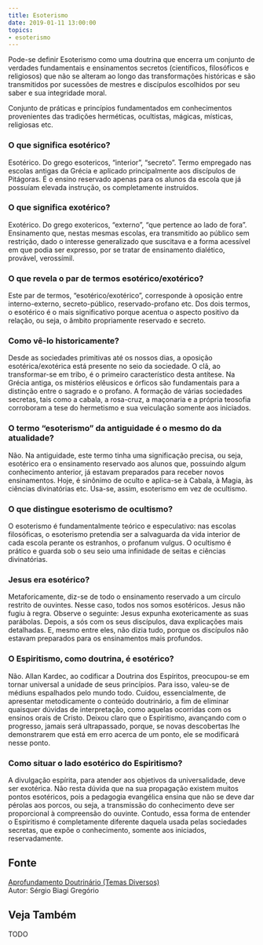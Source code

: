 ```yaml
---
title: Esoterismo
date: 2019-01-11 13:00:00
topics: 
- esoterismo
---
```


Pode-se definir Esoterismo como uma doutrina que encerra um conjunto de verdades
fundamentais e ensinamentos secretos (científicos, filosóficos e religiosos) que
não se alteram ao longo das transformações históricas e são transmitidos por
sucessões de mestres e discípulos escolhidos por seu saber e sua integridade
moral.

Conjunto de práticas e princípios fundamentados em conhecimentos provenientes
das tradições herméticas, ocultistas, mágicas, místicas, religiosas etc.

### O que significa esotérico?
Esotérico. Do grego esotericos, “interior”, “secreto”. Termo
empregado nas escolas antigas da Grécia e aplicado principalmente aos
discípulos de Pitágoras. É o ensino reservado apenas para os alunos da
escola que já possuíam elevada instrução, os completamente instruídos.

### O que significa exotérico?
Exotérico. Do grego exotericos, “externo”, “que pertence ao lado
de fora”. Ensinamento que, nestas mesmas escolas, era transmitido ao
público sem restrição, dado o interesse generalizado que suscitava e a
forma acessível em que podia ser expresso, por se tratar de ensinamento
dialético, provável, verossímil.

### O que revela o par de termos esotérico/exotérico?
Este par de termos, “esotérico/exotérico”, corresponde à oposição entre
interno-externo, secreto-público, reservado-profano etc. Dos dois
termos, o esotérico é o mais significativo porque acentua o aspecto
positivo da relação, ou seja, o âmbito propriamente reservado e secreto.

### Como vê-lo historicamente?
Desde as sociedades primitivas até os nossos dias, a oposição
esotérica/exotérica está presente no seio da sociedade. O clã, ao
transformar-se em tribo, é o primeiro característico desta antítese. Na
Grécia antiga, os mistérios elêusicos e órficos são fundamentais para a
distinção entre o sagrado e o profano. A formação de várias sociedades
secretas, tais como a cabala, a rosa-cruz, a maçonaria e a própria
teosofia corroboram a tese do hermetismo e sua veiculação somente aos
iniciados.

### O termo “esoterismo” da antiguidade é o mesmo do da atualidade?
Não. Na antiguidade, este termo tinha uma significação precisa, ou seja,
esotérico era o ensinamento reservado aos alunos que, possuindo algum
conhecimento anterior, já estavam preparados para receber novos
ensinamentos. Hoje, é sinônimo de oculto e aplica-se à Cabala, à Magia,
às ciências divinatórias etc. Usa-se, assim, esoterismo em vez de
ocultismo.

### O que distingue esoterismo de ocultismo?
O esoterismo é fundamentalmente teórico e especulativo: nas escolas
filosóficas, o esoterismo pretendia ser a salvaguarda da vida interior
de cada escola perante os estranhos, o profanum vulgus. O ocultismo é
prático e guarda sob o seu seio uma infinidade de seitas e ciências
divinatórias.

### Jesus era esotérico?
Metaforicamente, diz-se de todo o ensinamento reservado a um círculo
restrito de ouvintes. Nesse caso, todos nos somos esotéricos. Jesus não
fugiu à regra. Observe o seguinte: Jesus expunha exotericamente as suas
parábolas. Depois, a sós com os seus discípulos, dava explicações mais
detalhadas. E, mesmo entre eles, não dizia tudo, porque os discípulos
não estavam preparados para os ensinamentos mais profundos.

### O Espiritismo, como doutrina, é esotérico?
Não. Allan Kardec, ao codificar a Doutrina dos Espíritos, preocupou-se
em tornar universal a unidade de seus princípios. Para isso, valeu-se de
médiuns espalhados pelo mundo todo. Cuidou, essencialmente, de
apresentar metodicamente o conteúdo doutrinário, a fim de eliminar
quaisquer dúvidas de interpretação, como aquelas ocorridas com os
ensinos orais de Cristo. Deixou claro que o Espiritismo, avançando com o
progresso, jamais será ultrapassado, porque, se novas descobertas lhe
demonstrarem que está em erro acerca de um ponto, ele se modificará
nesse ponto.

### Como situar o lado esotérico do Espiritismo?
A divulgação espírita, para atender aos objetivos da universalidade,
deve ser exotérica. Não resta dúvida que na sua propagação existem
muitos pontos esotéricos, pois a pedagogia evangélica ensina que não se
deve dar pérolas aos porcos, ou seja, a transmissão do conhecimento deve
ser proporcional à compreensão do ouvinte. Contudo, essa forma de
entender o Espiritismo é completamente diferente daquela usada pelas
sociedades secretas, que expõe o conhecimento, somente aos iniciados,
reservadamente.





## Fonte
[Aprofundamento Doutrinário (Temas Diversos)](https://sites.google.com/view/aprofundamentodoutrinario/esoterismo-e-espiritismo)  
Autor: Sérgio Biagi Gregório



## Veja Também
TODO


